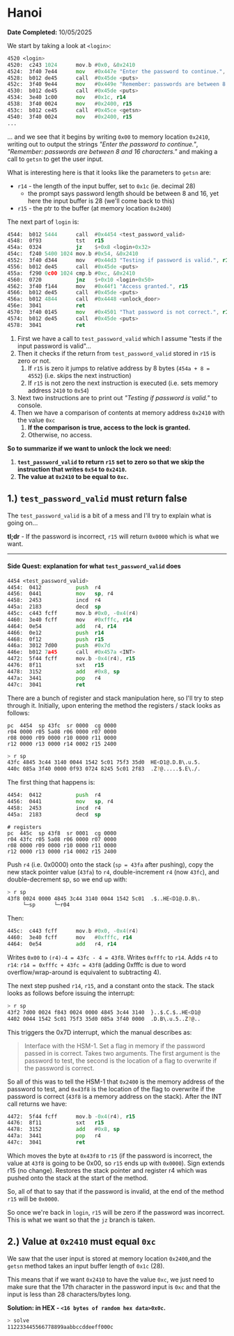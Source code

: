 # Hanoi

**Date Completed:** 10/05/2025

We start by taking a look at `<login>`:

```asm
4520 <login>
4520:  c243 1024      mov.b	#0x0, &0x2410
4524:  3f40 7e44      mov	#0x447e "Enter the password to continue.", r15
4528:  b012 de45      call	#0x45de <puts>
452c:  3f40 9e44      mov	#0x449e "Remember: passwords are between 8 and 16 characters.", r15
4530:  b012 de45      call	#0x45de <puts>
4534:  3e40 1c00      mov	#0x1c, r14
4538:  3f40 0024      mov	#0x2400, r15
453c:  b012 ce45      call	#0x45ce <getsn>
4540:  3f40 0024      mov	#0x2400, r15
...
```

... and we see that it begins by writing `0x00` to memory location `0x2410`, writing out to output the strings *"Enter the password to continue."*, *"Remember: passwords are between 8 and 16 characters."* and making a call to `getsn` to get the user input.

What is interesting here is that it looks like the parameters to `getsn` are:

- `r14` - the length of the input buffer, set to `0x1c` (ie. decimal 28)
  - the prompt says password length should be between 8 and 16, yet here the input buffer is 28 (we'll come back to this)
- `r15` - the ptr to the buffer (at memory location `0x2400`)

The next part of `login` is:

```asm
4544:  b012 5444      call	#0x4454 <test_password_valid>
4548:  0f93           tst	r15
454a:  0324           jz	$+0x8 <login+0x32>
454c:  f240 5400 1024 mov.b	#0x54, &0x2410
4552:  3f40 d344      mov	#0x44d3 "Testing if password is valid.", r15
4556:  b012 de45      call	#0x45de <puts>
455a:  f290 0c00 1024 cmp.b	#0xc, &0x2410
4560:  0720           jnz	$+0x10 <login+0x50>
4562:  3f40 f144      mov	#0x44f1 "Access granted.", r15
4566:  b012 de45      call	#0x45de <puts>
456a:  b012 4844      call	#0x4448 <unlock_door>
456e:  3041           ret
4570:  3f40 0145      mov	#0x4501 "That password is not correct.", r15
4574:  b012 de45      call	#0x45de <puts>
4578:  3041           ret
```

1. First we have a call to `test_password_valid` which I assume "tests if the input password is valid"...
2. Then it checks if the return from `test_password_valid` stored in `r15` is zero or not.
   1. If `r15` is zero it jumps to relative address by 8 bytes (`454a + 8 = 4552`) (i.e. skips the next instruction)
   2. If `r15` is not zero the next instruction is executed (i.e. sets memory address `2410` to `0x54`)
3. Next two instructions are to print out *"Testing if password is valid."* to console.
4. Then we have a comparison of contents at memory address `0x2410` with the value `0xc`
   1. **If the comparison is true, access to the lock is granted.**
   2. Otherwise, no access.

**So to summarize if we want to unlock the lock we need:**

1. **`test_password_valid` to return `r15` set to zero so that we skip the instruction that writes `0x54` to `0x2410`.**
2. **The value at `0x2410` to be equal to `0xc`.**

## 1.) `test_password_valid` must return false

The `test_password_valid` is a bit of a mess and I'll try to explain what is going on...

**tl;dr** - If the password is incorrect, `r15` will return `0x0000` which is what we want.

----

#### Side Quest: explanation for what `test_password_valid` does

```asm
4454 <test_password_valid>
4454:  0412           push	r4
4456:  0441           mov	sp, r4
4458:  2453           incd	r4
445a:  2183           decd	sp
445c:  c443 fcff      mov.b	#0x0, -0x4(r4)
4460:  3e40 fcff      mov	#0xfffc, r14
4464:  0e54           add	r4, r14
4466:  0e12           push	r14
4468:  0f12           push	r15
446a:  3012 7d00      push	#0x7d
446e:  b012 7a45      call	#0x457a <INT>
4472:  5f44 fcff      mov.b	-0x4(r4), r15
4476:  8f11           sxt	r15
4478:  3152           add	#0x8, sp
447a:  3441           pop	r4
447c:  3041           ret
```

There are a bunch of register and stack manipulation here, so I'll try to step through it.
Initially, upon entering the method the registers / stack looks as follows:

```text
pc  4454  sp 43fc  sr 0000  cg 0000
r04 0000 r05 5a08 r06 0000 r07 0000 
r08 0000 r09 0000 r10 0000 r11 0000 
r12 0000 r13 0000 r14 0002 r15 2400 
```

```sh
> r sp
43fc 4845 3c44 3140 0044 1542 5c01 75f3 35d0  HE<D1@.D.B\.u.5.
440c 085a 3f40 0000 0f93 0724 8245 5c01 2f83  .Z?@.....$.E\./.
```

The first thing that happens is:

```asm
4454:  0412           push	r4
4456:  0441           mov	sp, r4
4458:  2453           incd	r4
445a:  2183           decd	sp
```

```text
# registers 
pc  445c  sp 43f8  sr 0001  cg 0000
r04 43fc r05 5a08 r06 0000 r07 0000 
r08 0000 r09 0000 r10 0000 r11 0000 
r12 0000 r13 0000 r14 0002 r15 2400
```

Push `r4` (i.e. 0x0000) onto the stack (`sp = 43fa` after pushing), copy the new stack pointer value (`43fa`) to `r4`, double-increment `r4` (now `43fc`), and double-decrement sp, so we end up with:

```sh
> r sp
43f8 0024 0000 4845 3c44 3140 0044 1542 5c01  .$..HE<D1@.D.B\.
     └─sp      └─r04
```

Then:

```asm
445c:  c443 fcff      mov.b	#0x0, -0x4(r4)
4460:  3e40 fcff      mov	#0xfffc, r14
4464:  0e54           add	r4, r14
```

Writes `0x00` to `(r4)-4 = 43fc - 4 = 43f8`.
Writes `0xfffc` to `r14`.
Adds `r4` to `r14`: `r14 = 0xfffc + 43fc = 43f8` (adding 0xfffc is due to word overflow/wrap-around is equivalent to subtracting 4).

The next step pushed `r14`, `r15`, and a constant onto the stack. The stack looks as follows before issuing the interrupt:

```sh
> r sp
43f2 7d00 0024 f843 0024 0000 4845 3c44 3140  }..$.C.$..HE<D1@
4402 0044 1542 5c01 75f3 35d0 085a 3f40 0000  .D.B\.u.5..Z?@..
```

This triggers the 0x7D interrupt, which the manual describes as:

> Interface with the HSM-1. Set a flag in memory if the password passed in is correct.
Takes two arguments. The first argument is the password to test, the second is the location of a flag to overwrite if the password is correct.

So all of this was to tell the HSM-1 that `0x2400` is the memory address of the password to test, and `0x43f8` is the location of the flag to overwrite if the password is correct (`43f8` is a memory address on the stack).
After the INT call returns we have:

```asm
4472:  5f44 fcff      mov.b	-0x4(r4), r15
4476:  8f11           sxt	r15
4478:  3152           add	#0x8, sp
447a:  3441           pop	r4
447c:  3041           ret
```

Which moves the byte at `0x43f8` to `r15` (if the password is incorrect, the value at `43f8` is going to be 0x00, so `r15` ends up with `0x0000`).
Sign extends r15 (no change).
Restores the stack pointer and register r4 which was pushed onto the stack at the start of the method.

So, all of that to say that if the password is invalid, at the end of the method `r15` will be `0x0000`.

So once we're back in `login`, `r15` will be zero if the password was incorrect. This is what we want so that the `jz` branch is taken.

## 2.) Value at `0x2410` must equal `0xc`

We saw that the user input is stored at memory location `0x2400`,and the `getsn` method takes an input buffer length of `0x1c` (28).

This means that if we want `0x2410` to have the value `0xc`, we just need to make sure that the 17th character in the password input is `0xc` and that the input is less than 28 characters/bytes long.

**Solution: in HEX - `<16 bytes of random hex data>0x0c`.**

```sh
> solve
112233445566778899aabbccddeeff000c
```
